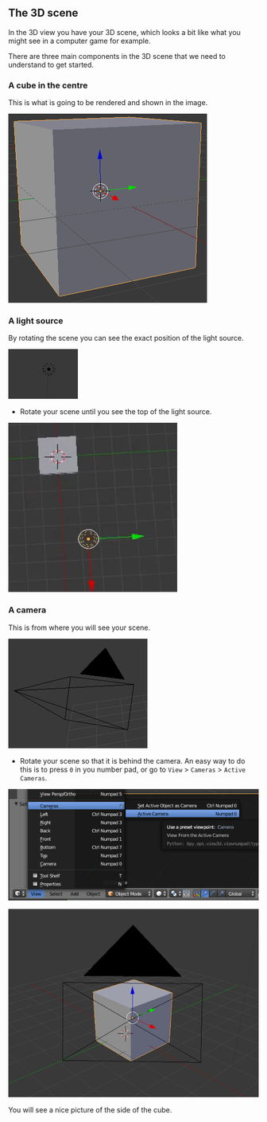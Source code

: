 ## The 3D scene

In the 3D view you have your 3D scene, which looks a bit like what you might see in a computer game for example.

There are three main components in the 3D scene that we need to understand to get started.

### A cube in the centre

This is what is going to be rendered and shown in the image.

![Centre cube](images/centre-cube.png)

### A light source

By rotating the scene you can see the exact position of the light source.

![Light source](images/light-source.png)

+ Rotate your scene until you see the top of the light source.

![Light source top](images/light-source-top.png)

### A camera

This is from where you will see your scene.

![Camera](images/camera.png)

+ Rotate your scene so that it is behind the camera. An easy way to do this is to press `0` in you number pad, or go to `View` > `Cameras` > `Active Cameras`.

![active camera](images/camera-view.png)

![Behind the camera](images/behind-camera.png)

You will see a nice picture of the side of the cube.


